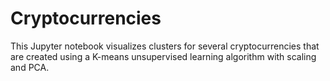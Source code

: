 # Cryptocurrencies

This Jupyter notebook visualizes clusters for several cryptocurrencies that are created using a K-means unsupervised learning algorithm with scaling and PCA. 

